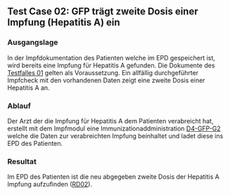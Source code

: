 ## Test Case 02: GFP trägt zweite Dosis einer Impfung (Hepatitis A) ein

### Ausgangslage
In der Impfdokumentation des Patienten welche im EPD gespeichert ist, wird bereits eine Impfung für Hepatitis A gefunden.
Die Dokumente des [Testfalles 01](tc_01.html) gelten als Voraussetzung.
Ein allfällig durchgeführter Impfcheck mit den vorhandenen Daten zeigt eine zweite Dosis einer Hepatitis A an.

### Ablauf
Der Arzt der die Impfung für Hepatitis A dem Patienten verabreicht hat, erstellt mit dem Impfmodul eine Immunizationaddministration [D4-GFP-G2](Bundle-D4-GFP-G2.json) welche die Daten zur verabreichten Impfung beinhaltet und ladet diese ins EPD des Patienten.

### Resultat
Im EPD des Patienten ist die neu abgegeben zweite Dosis der Hepatitis A Impfung aufzufinden ([RD02](Bundle-RD02.json)).


